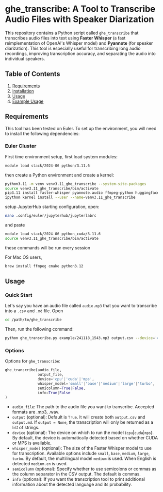 # ghe_transcribe: A Tool to Transcribe Audio Files with Speaker Diarization

This repository contains a Python script called `ghe_transcribe` that transcribes audio files into text using **Faster Whisper** (a fast reimplementation of OpenAI's Whisper model) and **Pyannote** (for speaker diarization). This tool is especially useful for transcribing long audio recordings, improving transcription accuracy, and separating the audio into individual speakers.

## Table of Contents
1. [Requirements](#requirements)
2. [Installation](#installation)
3. [Usage](#usage)
4. [Example Usage](#example-usage)

## Requirements

This tool has been tested on Euler. To set up the environment, you will need to install the following dependencies:


### Euler Cluster

First time environment setup, first load system modules:
```bash
module load stack/2024-06 python/3.11.6
```
then create a Python environment and create a kernel:
```bash
python3.11 -m venv venv3.11_ghe_transcribe --system-site-packages
source venv3.11_ghe_transcribe/bin/activate
pip3.11 install faster-whisper pyannote.audio ffmpeg-python huggingface-hub
ipython kernel install --user --name=venv3.11_ghe_transcribe
```
setup JupyterHub starting configuration, open:

```bash
nano .config/euler/jupyterhub/jupyterlabrc
```
and paste
```bash
module load stack/2024-06 python_cuda/3.11.6
source venv3.11_ghe_transcribe/bin/activate
```
these commands will be run every session

For Mac OS users,
```bash
brew install ffmpeg cmake python3.12
```

## Usage

### Quick Start

Let's say you have an audio file called `audio.mp3` that you want to transcribe into a `.csv` and `.md` file. Open 

```bash
cd /path/to/ghe_transcribe
```

Then, run the following command:

```bash
python ghe_transcribe.py example/241118_1543.mp3 output.csv --device='cpu'
```

### Options

Options for `ghe_transcribe`:

```python
ghe_transcribe(audio_file,
               output_file,
               device='cpu'|'cuda'|'mps',
               whisper_model='small'|'base'|'medium'|'large'|'turbo',
               semicolumn=True|False,
               info=True|False
)
```

- `audio_file`: The path to the audio file you want to transcribe. Accepted formats are .mp3, .wav.
- `output` (optional): Default is `True`. It will create both `output.csv` and `output.md`. If `output = None`, the transcription will only be returned as a list of strings.
- `device` (optional): The device on which to run the model (`cpu`|`cuda`|`mps`). By default, the device is automatically detected based on whether CUDA or MPS is available.
- `whisper_model` (optional): The size of the Faster Whisper model to use for transcription. Available options include `small`, `base`, `medium`, `large`, `turbo`. By default, the multilingual model `medium` is used. When English is detected `medium.en` is used.
- `semicolumn` (optional): Specify whether to use semicolons or commas as the column separator in the CSV output. The default is commas.
- `info` (optional): If you want the transcription tool to print additional information about the detected language and its probability.